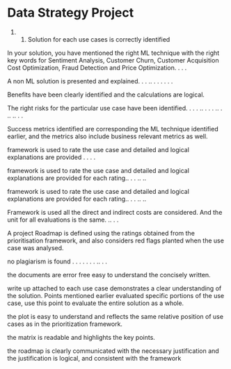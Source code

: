 # Data Strategy Project

1. 1. Solution for each use cases is correctly identified

In your solution, you have mentioned the right ML technique with the right key words for Sentiment Analysis, Customer Churn, Customer Acquisition Cost Optimization, Fraud Detection and Price Optimization. . . . 


A non ML solution is presented and explained. . . .. . . . . . .

Benefits have been clearly identified and the calculations are logical.

The right risks for the particular use case have been identified.  . . . .. . . . .. . .. .. . .

Success metrics identified are corresponding the ML technique identified earlier, and the metrics also include business relevant metrics as well.


framework is used to rate the use case and detailed and logical explanations are provided . . . . 

framework is used to rate the use case and detailed and logical explanations are provided for each rating.. . . .. ..

framework is used to rate the use case and detailed and logical explanations are provided for each rating.. . . .. ..

Framework is used all the direct and indirect costs are considered. And the unit for all evaluations is the same. .. . . 

A project Roadmap is defined using the ratings obtained from the prioritisation framework, and also considers red flags planted when the use case was analysed.


no plagiarism is found . . . . . . .  .. . .

the documents are error free easy to understand the concisely written.

write up attached to each use case demonstrates a clear understanding of the solution. Points mentioned earlier evaluated specific portions of the use case, use this point to evaluate the entire solution as a whole.

the plot is easy to understand and reflects the same relative position of use cases as in the prioritization framework.

the matrix is readable and highlights the key points.

the roadmap is clearly communicated with the necessary justification and the justification is logical, and consistent with the framework







